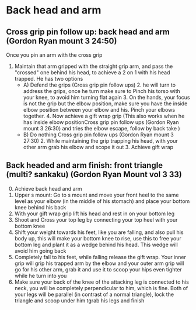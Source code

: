 # Back head and arm

## Cross grip pin follow up: back head and arm (Gordon Ryan mount 3 24:50)
Once you pin an arm with the cross grip
1. Maintain that arm gripped with the straight grip arm, and pass the "crossed" one behind his head, to achieve a 2 on 1 with his head trapped. He has two options
    - A) Defend the grips (Cross grip pin follow ups)
        2. he will turn to address the grips, once he turn make sure to Pinch his torso with your knee, to avoid him turning flat again
        3. On the hands, your focus is not the grip but the elbow position, make sure you have the inside elbow position between your elbow and his. Pinch your elbows together.
        4. Now achieve a gift wrap grip
           (This also works when he has inside elbow positionCross grip pin follow ups (Gordon Ryan mount 3 26:30) and tries the elbow escape, follow by back take )
    - B) Do nothing Cross grip pin follow ups (Gordon Ryan mount 3 27:30)
        2. While maintaining the grip trapping his head, with your other arm grab his elbow and scope it out
        3. Achieve gift wrap


## Back headed and arm finish: front triangle (multi? sankaku) (Gordon Ryan Mount vol 3 33)

0. Achieve back head and arm
1. Upper s mount: Go to s mount and move your front heel to the same level as your elbow (in the middle of his stomach) and place your bottom knee behind his back
2. With your gift wrap grip lift his head and rest in on your bottom leg
3. Shoot and  Cross your top leg by connecting your top heel with your bottom knee
4. Shift your weight towards his feet, like you are falling, and also pull his body up, this will make your bottom knee to rise, use this to free your bottom leg and plant it as a wedge behind his head. This wedge will avoid him going back
5. Completely fall to his feet, while falling release the gift wrap. Your inner grip will grip his trapped arm by the elbow and your outer arm grip will go for his other arm, grab it and use it to scoop your hips even tighter while he turn into you
6. Make sure your back of the knee of the attacking leg is connected to his neck, you will be completely perpendicular to him, which is fine. Both of your legs will be parallel (in contrast of a normal triangle), lock the triangle and scoop under him tgrab his legs and  finish
